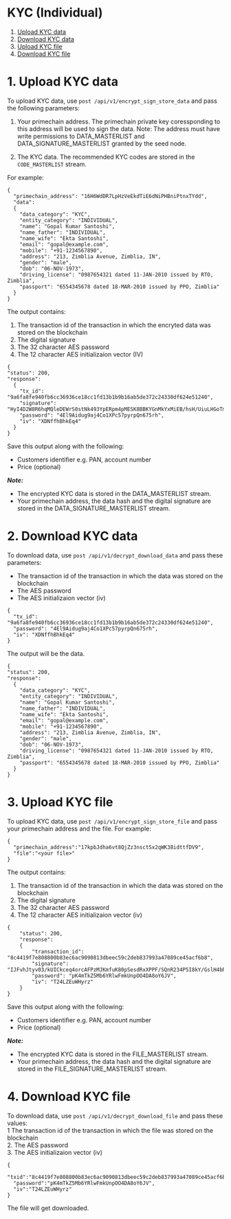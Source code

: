 # KYC (Individual)

1. [Upload KYC data](#1-upload-kyc-data)
2. [Download KYC data](#2-download-kyc-data)
3. [Upload KYC file](#3-upload-kyc-file)
4. [Download KYC file](#4-download-kyc-file)

# 1. Upload KYC data

To upload KYC data, use `post /api/v1/encrypt_sign_store_data` and pass the following parameters:   
1. Your primechain address. The primechain private key coressponding to this address will be used to sign the data. Note: The address must have write permissions to DATA_MASTERLIST and DATA_SIGNATURE_MASTERLIST granted by the seed node.

2. The KYC data. The recommended KYC codes are stored in the `CODE_MASTERLIST` stream.

For example:
```
{
  "primechain_address": "16H6WdDR7LpHzVeEkdTiE6dNiPHBniPtnxTYdd",
  "data": 
  {
    "data_category": "KYC",
    "entity_category": "INDIVIDUAL",
    "name": "Gopal Kumar Santoshi",
    "name_father": "INDIVIDUAL",
    "name_wife": "Ekta Santoshi",
    "email": "gopal@example.com",
    "mobile": "+91-1234567890",
    "address": "213, Zimblia Avenue, Zimblia, IN",
    "gender": "male",
    "dob": "06-NOV-1973",
    "driving_license": "0987654321 dated 11-JAN-2010 issued by RTO, Zimblia",
    "passport": "6554345678 dated 18-MAR-2010 issued by PPO, Zimblia"
  }
}
```
The output contains:
1. The transaction id of the transaction in which the encryted data was stored on the blockchain
2. The digital signature 
3. The 32 character AES password
4. The 12 character AES initializaion vector (IV)
```
{
"status": 200,
"response": 
  {
    "tx_id": "9a6fa8fe940fb6cc36936ce18cc1fd13b1b9b16ab5de372c24330df624e51240",
    "signature": "HyI4D2W8R6hqMQleDEWrS0stNk493YpERpm4pMESK8BBKYGnMkYxMiEB/hsH/UiuLHGoTmoR2Z/vQBpsAqIvhIw=",
    "password": "4El9Aidug9aj4Co1XPc57pyrpQn675rh",
    "iv": "XDNffhBhkEq4"
  }
}

```
Save this output along with the following:
* Customers identifier e.g. PAN, account number
* Price (optional)

***Note:***
* The encrypted KYC data is stored in the DATA_MASTERLIST stream.   
* Your primechain address, the data hash and the digital signature are stored in the DATA_SIGNATURE_MASTERLIST stream.

# 2. Download KYC data
To download data, use `post /api/v1/decrypt_download_data` and pass these parameters:
* The transaction id of the transaction in which the data was stored on the blockchain
* The AES password
* The AES initializaion vector (iv)
```
{
  "tx_id": "9a6fa8fe940fb6cc36936ce18cc1fd13b1b9b16ab5de372c24330df624e51240",
  "password": "4El9Aidug9aj4Co1XPc57pyrpQn675rh",
  "iv": "XDNffhBhkEq4"
}
```
The output will be the data.
```
{
"status": 200,
"response": 
  {
    "data_category": "KYC",
    "entity_category": "INDIVIDUAL",
    "name": "Gopal Kumar Santoshi",
    "name_father": "INDIVIDUAL",
    "name_wife": "Ekta Santoshi",
    "email": "gopal@example.com",
    "mobile": "+91-1234567890",
    "address": "213, Zimblia Avenue, Zimblia, IN",
    "gender": "male",
    "dob": "06-NOV-1973",
    "driving_license": "0987654321 dated 11-JAN-2010 issued by RTO, Zimblia",
    "passport": "6554345678 dated 18-MAR-2010 issued by PPO, Zimblia"
  }
}
```

# 3. Upload KYC file

To upload KYC data, use `post /api/v1/encrypt_sign_store_file` and pass your primechain address and the file. For example:
```
{
  "primechain_address":"17kpbJdha6vt8QjZz3nsctSx2qWK38idttfDV9",
  "file":"<your file>"
}
```
The output contains:
1. The transaction id of the transaction in which the data was stored on the blockchain
2. The digital signature
3. The 32 character AES password
4. The 12 character AES initializaion vector (iv)
```
{
    "status": 200,
    "response": 
    {
        "transaction_id": "8c4419f7e808800b83ec6ac9090813dbeec59c2deb837993a47089ce45acf6b8",
        "signature": "IJFvhJtyv03/kUICkceq4orcAFPzMJKmfuK80pSesdRxXPPF/SQnR234P5I8kY/GslH4bRgFE9mwkm5HhCPTfZk=",
        "password": "pK4mTkZ5Mb6YRlwFmkUnpOO4DA8oY6JV",
        "iv": "T24LZEuWHyrz"
    }
}
```
Save this output along with the following:
* Customers identifier e.g. PAN, account number
* Price (optional)

***Note:***
* The encrypted KYC data is stored in the FILE_MASTERLIST stream. 
* Your primechain address, the data hash and the digital signature are stored in the FILE_SIGNATURE_MASTERLIST stream.


# 4. Download KYC file
To download data, use `post /api/v1/decrypt_download_file` and pass these values:   
1 The transaction id of the transaction in which the file was stored on the blockchain   
2. The AES password   
3. The AES initializaion vector (iv)   
```
{
  "txid":"8c4419f7e808800b83ec6ac9090813dbeec59c2deb837993a47089ce45acf6b8",
  "password":"pK4mTkZ5Mb6YRlwFmkUnpOO4DA8oY6JV",
  "iv":"T24LZEuWHyrz"
}
```
The file will get downloaded.
